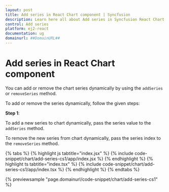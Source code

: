 ```yaml
---
layout: post
title: Add series in React Chart component | Syncfusion
description: Learn here all about Add series in Syncfusion React Chart component of Syncfusion Essential JS 2 and more.
control: Add series 
platform: ej2-react
documentation: ug
domainurl: ##DomainURL##
---
```


# Add series in React Chart component

You can add or remove the chart series dynamically by using the `addSeries` or `removeSeries` method.

To add or remove the series dynamically, follow the given steps:

**Step 1**:

To add a new series to chart dynamically, pass the series value to the `addSeries` method.

To remove the new series from chart dynamically, pass the series index to the `removeSeries` method.

{% tabs %}
{% highlight js tabtitle="index.jsx" %}
{% include code-snippet/chart/add-series-cs1/app/index.jsx %}
{% endhighlight %}
{% highlight ts tabtitle="index.tsx" %}
{% include code-snippet/chart/add-series-cs1/app/index.tsx %}
{% endhighlight %}
{% endtabs %}

 {% previewsample "page.domainurl/code-snippet/chart/add-series-cs1" %}
